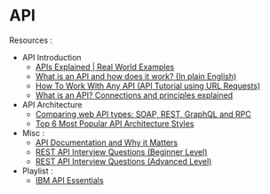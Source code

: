 # API

Resources : 
- API Introduction
	- [APIs Explained | Real World Examples](https://www.youtube.com/watch?v=ZveW4_ZJtVY&ab_channel=CertBros)
	- [What is an API and how does it work? (In plain English)](https://www.youtube.com/watch?v=Yzx7ihtCGBs&ab_channel=CodeWithChris)
	- [How To Work With Any API (API Tutorial using URL Requests)](https://www.youtube.com/watch?v=3nwcNLM3KOU&ab_channel=CodeWithChris)
	- [What is an API? Connections and principles explained](https://www.youtube.com/watch?v=yBZO5Rb4ibo&ab_channel=AltexSoft)
- API Architecture 
	- [Comparing web API types: SOAP, REST, GraphQL and RPC](https://www.youtube.com/watch?v=NFw0HznpLlM&ab_channel=AltexSoft)
	- [Top 6 Most Popular API Architecture Styles](https://www.youtube.com/watch?v=4vLxWqE94l4&ab_channel=ByteByteGo)
- Misc : 
	- [API Documentation and Why it Matters](https://www.youtube.com/watch?v=39Tt1IkLiQQ&ab_channel=AltexSoft)
	- [REST API Interview Questions (Beginner Level)](https://www.youtube.com/watch?v=faMdrSCVDzc&ab_channel=Exponent)
	- [REST API Interview Questions (Advanced Level)](https://www.youtube.com/watch?v=n2JQFFFEd0M&ab_channel=Exponent)
- Playlist :
	- [IBM API Essentials](https://www.youtube.com/watch?v=hWRRdICvMNs&list=PLOspHqNVtKAAAq9pHWlEiRUVcYMCcu4X0&ab_channel=IBMTechnology)
